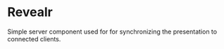 # Revealr

Simple server component used for for synchronizing the presentation to connected clients.